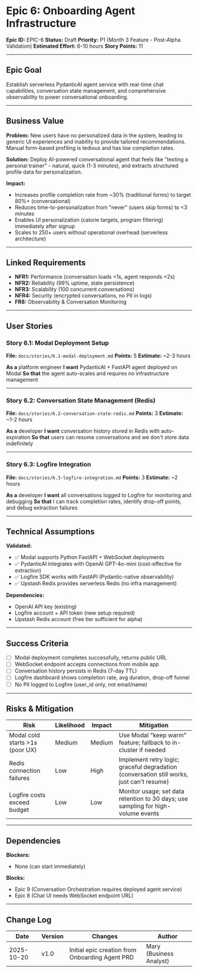 # Epic 6: Onboarding Agent Infrastructure

**Epic ID:** EPIC-6
**Status:** Draft
**Priority:** P1 (Month 3 Feature - Post-Alpha Validation)
**Estimated Effort:** 6-10 hours
**Story Points:** 11

---

## Epic Goal

Establish serverless PydanticAI agent service with real-time chat capabilities, conversation state management, and comprehensive observability to power conversational onboarding.

---

## Business Value

**Problem:** New users have no personalized data in the system, leading to generic UI experiences and inability to provide tailored recommendations. Manual form-based profiling is tedious and has low completion rates.

**Solution:** Deploy AI-powered conversational agent that feels like "texting a personal trainer" - natural, quick (1-3 minutes), and extracts structured profile data for personalization.

**Impact:**
- Increases profile completion rate from ~30% (traditional forms) to target 80%+ (conversational)
- Reduces time-to-personalization from "never" (users skip forms) to <3 minutes
- Enables UI personalization (calorie targets, program filtering) immediately after signup
- Scales to 250+ users without operational overhead (serverless architecture)

---

## Linked Requirements

- **NFR1:** Performance (conversation loads <1s, agent responds <2s)
- **NFR2:** Reliability (99% uptime, state persistence)
- **NFR3:** Scalability (100 concurrent conversations)
- **NFR4:** Security (encrypted conversations, no PII in logs)
- **FR8:** Observability & Conversation Monitoring

---

## User Stories

### Story 6.1: Modal Deployment Setup
**File:** `docs/stories/6.1-modal-deployment.md`
**Points:** 5
**Estimate:** ~2-3 hours

**As a** platform engineer
**I want** PydanticAI + FastAPI agent deployed on Modal
**So that** the agent auto-scales and requires no infrastructure management

---

### Story 6.2: Conversation State Management (Redis)
**File:** `docs/stories/6.2-conversation-state-redis.md`
**Points:** 3
**Estimate:** ~1-2 hours

**As a** developer
**I want** conversation history stored in Redis with auto-expiration
**So that** users can resume conversations and we don't store data indefinitely

---

### Story 6.3: Logfire Integration
**File:** `docs/stories/6.3-logfire-integration.md`
**Points:** 3
**Estimate:** ~2 hours

**As a** developer
**I want** all conversations logged to Logfire for monitoring and debugging
**So that** I can track completion rates, identify drop-off points, and debug extraction failures

---

## Technical Assumptions

**Validated:**
- ✅ Modal supports Python FastAPI + WebSocket deployments
- ✅ PydanticAI integrates with OpenAI GPT-4o-mini (cost-effective for extraction)
- ✅ Logfire SDK works with FastAPI (Pydantic-native observability)
- ✅ Upstash Redis provides serverless Redis (no infra management)

**Dependencies:**
- OpenAI API key (existing)
- Logfire account + API token (new setup required)
- Upstash Redis account (free tier sufficient for alpha)

---

## Success Criteria

- [ ] Modal deployment completes successfully, returns public URL
- [ ] WebSocket endpoint accepts connections from mobile app
- [ ] Conversation history persists in Redis (7-day TTL)
- [ ] Logfire dashboard shows completion rate, avg duration, drop-off funnel
- [ ] No PII logged to Logfire (user_id only, not email/name)

---

## Risks & Mitigation

| Risk | Likelihood | Impact | Mitigation |
|------|-----------|--------|------------|
| Modal cold starts >1s (poor UX) | Medium | Medium | Use Modal "keep warm" feature; fallback to in-cluster if needed |
| Redis connection failures | Low | High | Implement retry logic; graceful degradation (conversation still works, just can't resume) |
| Logfire costs exceed budget | Low | Low | Monitor usage; set data retention to 30 days; use sampling for high-volume events |

---

## Dependencies

**Blockers:**
- None (can start immediately)

**Blocks:**
- Epic 9 (Conversation Orchestration requires deployed agent service)
- Epic 8 (Chat UI needs WebSocket endpoint URL)

---

## Change Log

| Date | Version | Changes | Author |
|------|---------|---------|--------|
| 2025-10-20 | v1.0 | Initial epic creation from Onboarding Agent PRD | Mary (Business Analyst) |

